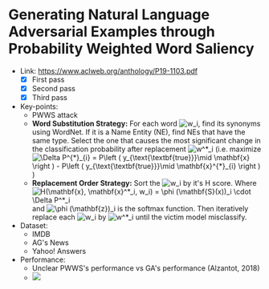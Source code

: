# Generating Natural Language Adversarial Examples through Probability Weighted Word Saliency

- Link: https://www.aclweb.org/anthology/P19-1103.pdf
  - [x] First pass
  - [x] Second pass
  - [x] Third pass
- Key-points:
  - PWWS attack
  - **Word Substitution Strategy:** For each word <img src="https://latex.codecogs.com/gif.latex?w_i" title="w_i" />, find its synonyms using WordNet. If it is a Name Entity (NE), find NEs that have the same type. Select the one that causes the most significant change in the classification probability after replacement <img src="https://latex.codecogs.com/gif.latex?w^*_i" title="w^*_i" /> (i.e. maximize <img src="https://latex.codecogs.com/gif.latex?\dpi{110}&space;\Delta&space;P^{*}_{i}&space;=&space;P\left&space;(&space;y_{\text{\textbf{true}}}\mid&space;\mathbf{x}&space;\right&space;)&space;-&space;P\left&space;(&space;y_{\text{\textbf{true}}}\mid&space;\mathbf{x}^{*}_{i}&space;\right&space;)" title="\Delta P^{*}_{i} = P\left ( y_{\text{\textbf{true}}}\mid \mathbf{x} \right ) - P\left ( y_{\text{\textbf{true}}}\mid \mathbf{x}^{*}_{i} \right )" />)
  - **Replacement Order Strategy:** Sort the <img src="https://latex.codecogs.com/gif.latex?w_i" title="w_i" /> by it's H score. Where <img src="https://latex.codecogs.com/gif.latex?H(\mathbf{x},&space;\mathbf{x}^*_i,&space;w_i)&space;=&space;\phi&space;(\mathbf{S}(x))_i&space;\cdot&space;\Delta&space;P^*_i" title="H(\mathbf{x}, \mathbf{x}^*_i, w_i) = \phi (\mathbf{S}(x))_i \cdot \Delta P^*_i" /> and <img src="https://latex.codecogs.com/gif.latex?\phi&space;(\mathbf{z})_i" title="\phi (\mathbf{z})_i" /> is the softmax function. Then iteratively replace each <img src="https://latex.codecogs.com/gif.latex?w_i" title="w_i" /> by <img src="https://latex.codecogs.com/gif.latex?w^*_i" title="w^*_i" /> until the victim model misclassify.
- Dataset:
  - IMDB
  - AG's News
  - Yahoo! Answers
- Performance:
  - Unclear PWWS's performance vs GA's performance (Alzantot, 2018)
  - ![](https://github.com/dangne/paper-notes/blob/img/Annotation%202020-08-20%20062829.png?raw=true)
